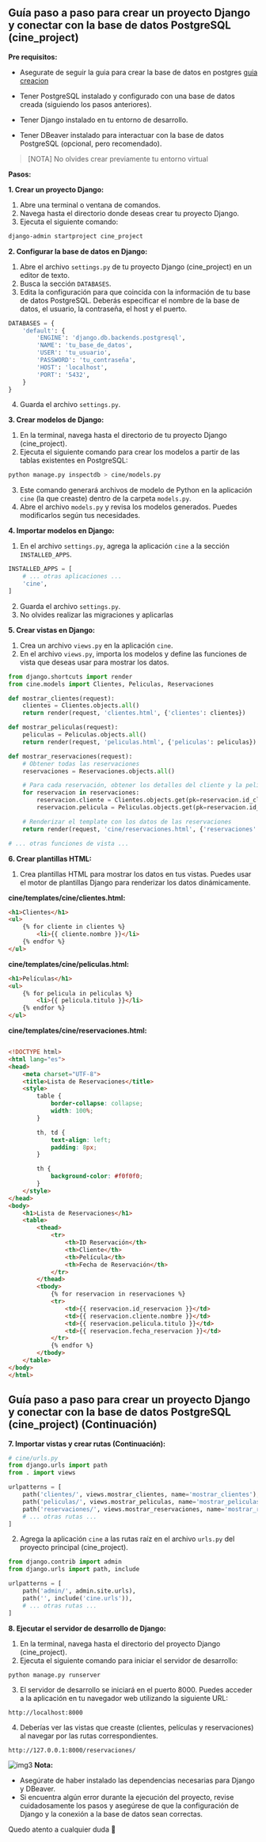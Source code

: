 


## Guía paso a paso para crear un proyecto Django y conectar con la base de datos PostgreSQL (cine_project)

**Pre requisitos:**

* Asegurate de seguir la guia para crear la base de datos en postgres [guia creacion](configDB.md)

* Tener PostgreSQL instalado y configurado con una base de datos creada (siguiendo los pasos anteriores).
* Tener Django instalado en tu entorno de desarrollo.
* Tener DBeaver instalado para interactuar con la base de datos PostgreSQL (opcional, pero recomendado).




> [NOTA]
> No olvides crear previamente tu entorno virtual


**Pasos:**

**1. Crear un proyecto Django:**

1. Abre una terminal o ventana de comandos.
2. Navega hasta el directorio donde deseas crear tu proyecto Django.
3. Ejecuta el siguiente comando:

```bash
django-admin startproject cine_project
```

**2. Configurar la base de datos en Django:**

1. Abre el archivo `settings.py` de tu proyecto Django (cine_project) en un editor de texto.
2. Busca la sección `DATABASES`.
3. Edita la configuración para que coincida con la información de tu base de datos PostgreSQL. Deberás especificar el nombre de la base de datos, el usuario, la contraseña, el host y el puerto.

```python
DATABASES = {
    'default': {
        'ENGINE': 'django.db.backends.postgresql',
        'NAME': 'tu_base_de_datos',
        'USER': 'tu_usuario',
        'PASSWORD': 'tu_contraseña',
        'HOST': 'localhost',
        'PORT': '5432',
    }
}
```

4. Guarda el archivo `settings.py`.

**3. Crear modelos de Django:**

1. En la terminal, navega hasta el directorio de tu proyecto Django (cine_project).
2. Ejecuta el siguiente comando para crear los modelos a partir de las tablas existentes en PostgreSQL:

```bash
python manage.py inspectdb > cine/models.py
```

3. Este comando generará archivos de modelo de Python en la aplicación `cine` (la que creaste) dentro de la carpeta `models.py`.
4. Abre el archivo `models.py` y revisa los modelos generados. Puedes modificarlos según tus necesidades.

**4. Importar modelos en Django:**

1. En el archivo `settings.py`, agrega la aplicación `cine` a la sección `INSTALLED_APPS`.

```python
INSTALLED_APPS = [
    # ... otras aplicaciones ...
    'cine',
]
```

2. Guarda el archivo `settings.py`.
3. No olvides realizar las migraciones y aplicarlas

**5. Crear vistas en Django:**

1. Crea un archivo `views.py` en la aplicación `cine`.
2. En el archivo `views.py`, importa los modelos y define las funciones de vista que deseas usar para mostrar los datos.

```python
from django.shortcuts import render
from cine.models import Clientes, Peliculas, Reservaciones

def mostrar_clientes(request):
    clientes = Clientes.objects.all()
    return render(request, 'clientes.html', {'clientes': clientes})

def mostrar_peliculas(request):
    peliculas = Peliculas.objects.all()
    return render(request, 'peliculas.html', {'peliculas': peliculas})

def mostrar_reservaciones(request):
    # Obtener todas las reservaciones
    reservaciones = Reservaciones.objects.all()

    # Para cada reservación, obtener los detalles del cliente y la película asociados
    for reservacion in reservaciones:
        reservacion.cliente = Clientes.objects.get(pk=reservacion.id_cliente)
        reservacion.pelicula = Peliculas.objects.get(pk=reservacion.id_pelicula)

    # Renderizar el template con los datos de las reservaciones
    return render(request, 'cine/reservaciones.html', {'reservaciones': reservaciones})

# ... otras funciones de vista ...
```

**6. Crear plantillas HTML:**

1. Crea plantillas HTML para mostrar los datos en tus vistas. Puedes usar el motor de plantillas Django para renderizar los datos dinámicamente.

**cine/templates/cine/clientes.html:**

```html
<h1>Clientes</h1>
<ul>
    {% for cliente in clientes %}
        <li>{{ cliente.nombre }}</li>
    {% endfor %}
</ul>
```

**cine/templates/cine/peliculas.html:**

```html
<h1>Películas</h1>
<ul>
    {% for pelicula in peliculas %}
        <li>{{ pelicula.titulo }}</li>
    {% endfor %}
</ul>
```

**cine/templates/cine/reservaciones.html:**

```html

<!DOCTYPE html>
<html lang="es">
<head>
    <meta charset="UTF-8">
    <title>Lista de Reservaciones</title>
    <style>
        table {
            border-collapse: collapse;
            width: 100%;
        }

        th, td {
            text-align: left;
            padding: 8px;
        }

        th {
            background-color: #f0f0f0;
        }
    </style>
</head>
<body>
    <h1>Lista de Reservaciones</h1>
    <table>
        <thead>
            <tr>
                <th>ID Reservación</th>
                <th>Cliente</th>
                <th>Película</th>
                <th>Fecha de Reservación</th>
            </tr>
        </thead>
        <tbody>
            {% for reservacion in reservaciones %}
            <tr>
                <td>{{ reservacion.id_reservacion }}</td>
                <td>{{ reservacion.cliente.nombre }}</td>
                <td>{{ reservacion.pelicula.titulo }}</td>
                <td>{{ reservacion.fecha_reservacion }}</td>
            </tr>
            {% endfor %}
        </tbody>
    </table>
</body>
</html>

```

## Guía paso a paso para crear un proyecto Django y conectar con la base de datos PostgreSQL (cine_project) (Continuación)

**7. Importar vistas y crear rutas (Continuación):**

```python
# cine/urls.py
from django.urls import path
from . import views

urlpatterns = [
    path('clientes/', views.mostrar_clientes, name='mostrar_clientes'),
    path('peliculas/', views.mostrar_peliculas, name='mostrar_peliculas'),
    path('reservaciones/', views.mostrar_reservaciones, name='mostrar_reservaciones'),
    # ... otras rutas ...
]
```

2. Agrega la aplicación `cine` a las rutas raíz en el archivo `urls.py` del proyecto principal (cine_project).

```python
from django.contrib import admin
from django.urls import path, include

urlpatterns = [
    path('admin/', admin.site.urls),
    path('', include('cine.urls')),
    # ... otras rutas ...
]
```

**8. Ejecutar el servidor de desarrollo de Django:**

1. En la terminal, navega hasta el directorio del proyecto Django (cine_project).
2. Ejecuta el siguiente comando para iniciar el servidor de desarrollo:

```bash
python manage.py runserver
```

3. El servidor de desarrollo se iniciará en el puerto 8000. Puedes acceder a la aplicación en tu navegador web utilizando la siguiente URL:

```
http://localhost:8000
```

4. Deberías ver las vistas que creaste (clientes, películas y reservaciones) al navegar por las rutas correspondientes.

```
http://127.0.0.1:8000/reservaciones/
```
![img3](img/reservaciones.png)
**Nota:**

* Asegúrate de haber instalado las dependencias necesarias para Django y DBeaver.
* Si encuentra algún error durante la ejecución del proyecto, revise cuidadosamente los pasos y asegúrese de que la configuración de Django y la conexión a la base de datos sean correctas.

Quedo atento a cualquier duda 🙌
